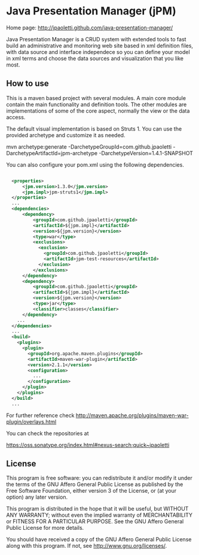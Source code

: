 # Java Presentation Manager (jPM)

Home page: http://jpaoletti.github.com/java-presentation-manager/

Java Presentation Manager is a CRUD system with extended tools to fast build an
administrative and monitoring web site based in xml definition files, with data
source and interface independece so you can define your model in xml terms and
choose the data sources and visualization that you like most.

## How to use

This is a maven based project with several modules. A main core module contain
the main functionality and definition tools. The other modules are
implementations of some of the core aspect, normally the view or the data
access.

The default visual implementation is based on Struts 1. You can use the provided
archetype and customize it as needed.

mvn archetype:generate -DarchetypeGroupId=com.github.jpaoletti -DarchetypeArtifactId=jpm-archetype -DarchetypeVersion=1.4.1-SNAPSHOT

You can also configure your pom.xml using the following dependencies.

```xml

  <properties>
      <jpm.version>1.3.0</jpm.version>
      <jpm.impl>jpm-struts1</jpm.impl>
  </properties>
  ...
  <dependencies>
      <dependency>
          <groupId>com.github.jpaoletti</groupId>
          <artifactId>${jpm.impl}</artifactId>
          <version>${jpm.version}</version>
          <type>war</type>
          <exclusions>
            <exclusion>
              <groupId>com.github.jpaoletti</groupId>
              <artifactId>jpm-test-resources</artifactId>
            </exclusion>
          </exclusions>
      </dependency>
      <dependency>
          <groupId>com.github.jpaoletti</groupId>
          <artifactId>${jpm.impl}</artifactId>
          <version>${jpm.version}</version>
          <type>jar</type>
          <classifier>classes</classifier>
      </dependency>
    ...
  </dependencies>
  ...
  <build>
    <plugins>
      <plugin>
        <groupId>org.apache.maven.plugins</groupId>
        <artifactId>maven-war-plugin</artifactId>
        <version>2.1.1</version>
        <configuration>
          ...
        </configuration>
      </plugin>
    </plugins>
  </build>
  ...

```
For further reference check http://maven.apache.org/plugins/maven-war-plugin/overlays.html

You can check the repositories at

https://oss.sonatype.org/index.html#nexus-search;quick~jpaoletti


## License

This program is free software: you can redistribute it and/or modify
it under the terms of the GNU Affero General Public License as
published by the Free Software Foundation, either version 3 of the
License, or (at your option) any later version.

This program is distributed in the hope that it will be useful,
but WITHOUT ANY WARRANTY; without even the implied warranty of
MERCHANTABILITY or FITNESS FOR A PARTICULAR PURPOSE.  See the
GNU Affero General Public License for more details.

You should have received a copy of the GNU Affero General Public License
along with this program.  If not, see <http://www.gnu.org/licenses/>.
